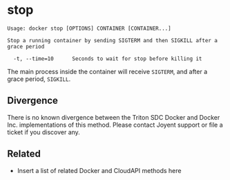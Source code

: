 # stop

    Usage: docker stop [OPTIONS] CONTAINER [CONTAINER...]

    Stop a running container by sending SIGTERM and then SIGKILL after a
	grace period

      -t, --time=10      Seconds to wait for stop before killing it

The main process inside the container will receive `SIGTERM`, and after a
grace period, `SIGKILL`.

## Divergence

There is no known divergence between the Triton SDC Docker and Docker Inc. implementations of this method. Please contact Joyent support or file a ticket if you discover any.

## Related

- Insert a list of related Docker and CloudAPI methods here